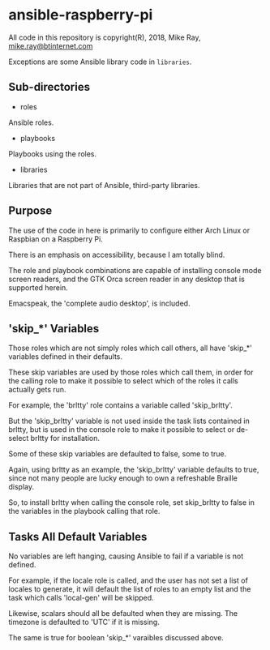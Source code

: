 
# ansible-raspberry-pi

All code in this repository is copyright(R), 2018, Mike Ray,
<mike.ray@btinternet.com>

Exceptions are some Ansible library code in `libraries`.

## Sub-directories

* roles

Ansible roles.

* playbooks

Playbooks using the roles.

* libraries

Libraries that are not part of Ansible, third-party libraries.

## Purpose

The use of the code in here is primarily to configure either Arch Linux or Raspbian on a Raspberry Pi.

There is an emphasis on accessibility, because I am totally blind.

The role and playbook combinations are capable of installing console mode screen readers, and the GTK Orca screen reader in any desktop that is supported herein.

Emacspeak, the 'complete audio desktop', is included.

## 'skip_*' Variables

Those roles which are not simply roles which call others, all have
'skip_*' variables defined in their defaults.

These skip variables are used by those roles which call them, in order
for the calling role to make it possible to select which of the roles
it calls actually gets run.

For example, the 'brltty' role contains a variable called
'skip_brltty'.

But the 'skip_brltty' variable is not used inside the task lists contained
in brltty, but is used in the console role to make it possible to
select or de-select brltty for installation.

Some of these skip variables are defaulted to false, some to true.

Again, using brltty as an example, the 'skip_brltty' variable defaults
to true, since not many people are lucky enough to own a refreshable
Braille display.

So, to install brltty when calling the console role, set skip_brltty
to false in the variables in the playbook calling that role.

## Tasks All Default Variables

No variables are left hanging, causing Ansible to fail if a variable
is not defined.

For example, if the locale role is called, and the user has not set a
list of locales to generate, it will default the list of roles to an
empty list and the task which calls 'local-gen' will be skipped.

Likewise, scalars should all be defaulted when they are missing. The
timezone is defaulted to 'UTC' if it is missing.

The same is true for boolean 'skip_*' varaibles discussed above.





